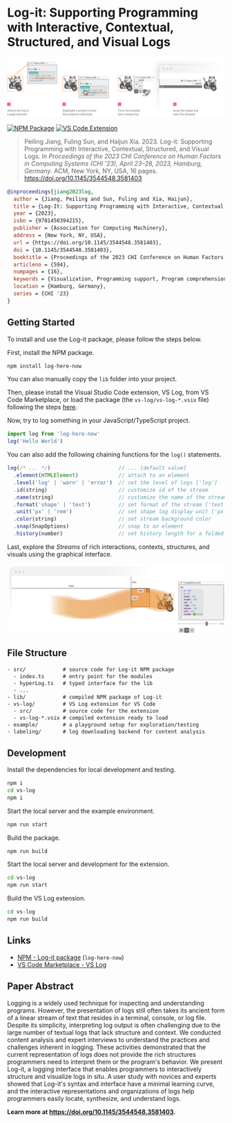 # Log-it: Supporting Programming with Interactive, Contextual, Structured, and Visual Logs

![Teaser](./media/teaser.png)

[![NPM Package](https://img.shields.io/badge/NPM_Package-0.3.7-8957FF)](https://www.npmjs.com/package/log-here-now)
[![VS Code Extension](https://img.shields.io/badge/VS_Code_Extension-0.1.1-blue)](https://marketplace.visualstudio.com/items?itemName=peiling.vs-log)

> Peiling Jiang, Fuling Sun, and Haijun Xia. 2023. Log-it: Supporting Programming with Interactive, Contextual, Structured, and Visual Logs. In _Proceedings of the 2023 CHI Conference on Human Factors in Computing Systems (CHI ’23), April 23–28, 2023, Hamburg, Germany_. ACM, New York, NY, USA, 16 pages. https://doi.org/10.1145/3544548.3581403

```bibtex
@inproceedings{jiang2023log,
  author = {Jiang, Peiling and Sun, Fuling and Xia, Haijun},
  title = {Log-It: Supporting Programming with Interactive, Contextual, Structured, and Visual Logs},
  year = {2023},
  isbn = {9781450394215},
  publisher = {Association for Computing Machinery},
  address = {New York, NY, USA},
  url = {https://doi.org/10.1145/3544548.3581403},
  doi = {10.1145/3544548.3581403},
  booktitle = {Proceedings of the 2023 CHI Conference on Human Factors in Computing Systems},
  articleno = {594},
  numpages = {16},
  keywords = {Visualization, Programming support, Program comprehension},
  location = {Hamburg, Germany},
  series = {CHI '23}
}
```

## Getting Started

To install and use the Log-it package, please follow the steps below.

First, install the NPM package.

```bash
npm install log-here-now
```

You can also manually copy the `lib` folder into your project.

Then, please install the Visual Studio Code extension, VS Log, from VS Code Marketplace, or load the package (the `vs-log/vs-log-*.vsix` file) following the steps [here](https://code.visualstudio.com/docs/editor/extension-marketplace#_install-from-a-vsix).

Now, try to log something in your JavaScript/TypeScript project.

```ts
import log from 'log-here-now'
log('Hello World')
```

You can also add the following chaining functions for the `log()` statements.

<!-- prettier-ignore -->
```ts
log(/* ... */)                      // ... [default value]
  .element(HTMLElement)             // attach to an element
  .level('log' | 'warn' | 'error')  // set the level of logs ['log']
  .id(string)                       // customize id of the stream
  .name(string)                     // customize the name of the stream
  .format('shape' | 'text')         // set format of the stream ['text']
  .unit('px' | 'rem')               // set shape log display unit ['px']
  .color(string)                    // set stream background color
  .snap(SnapOptions)                // snap to an element
  .history(number)                  // set history length for a folded stream [0]
```

Last, explore the _Streams_ of rich interactions, contexts, structures, and visuals using the graphical interface.

![Graphics](./media/graphics.png)

## File Structure

```
- src/            # source code for Log-it NPM package
  - index.ts      # entry point for the modules
  - hyperLog.ts   # typed interface for the lib
  - ...
- lib/            # compiled NPM package of Log-it
- vs-log/         # VS Log extension for VS Code
  - src/          # source code for the extension
  - vs-log-*.vsix # compiled extension ready to load
- example/        # a playground setup for exploration/testing
- labeling/       # log downloading backend for content analysis
```

## Development

Install the dependencies for local development and testing.

```bash
npm i
cd vs-log
npm i
```

Start the local server and the example environment.

```bash
npm run start
```

Build the package.

```bash
npm run build
```

Start the local server and development for the extension.

```bash
cd vs-log
npm run start
```

Build the VS Log extension.

```bash
cd vs-log
npm run build
```

## Links

- [NPM - Log-it package](https://www.npmjs.com/package/log-here-now) (`log-here-now`)
- [VS Code Marketplace - VS Log](https://marketplace.visualstudio.com/items?itemName=peiling.vs-log)

## Paper Abstract

Logging is a widely used technique for inspecting and understanding programs. However, the presentation of logs still often takes its ancient form of a linear stream of text that resides in a terminal, console, or log file. Despite its simplicity, interpreting log output is often challenging due to the large number of textual logs that lack structure and context. We conducted content analysis and expert interviews to understand the practices and challenges inherent in logging. These activities demonstrated that the current representation of logs does not provide the rich structures programmers need to interpret them or the program's behavior. We present Log-it, a logging interface that enables programmers to interactively structure and visualize logs in situ. A user study with novices and experts showed that Log-it's syntax and interface have a minimal learning curve, and the interactive representations and organizations of logs help programmers easily locate, synthesize, and understand logs.

**Learn more at https://doi.org/10.1145/3544548.3581403.**
